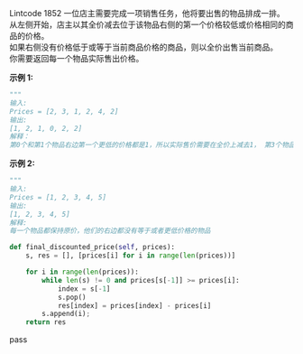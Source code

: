 Lintcode 1852
一位店主需要完成一项销售任务，他将要出售的物品排成一排。  
从左侧开始，店主以其全价减去位于该物品右侧的第一个价格较低或价格相同的商品的价格。  
如果右侧没有价格低于或等于当前商品价格的商品，则以全价出售当前商品。  
你需要返回每一个物品实际售出价格。


**示例 1:**
```python
"""
输入:
Prices = [2, 3, 1, 2, 4, 2]
输出: 
[1, 2, 1, 0, 2, 2]
解释：
第0个和第1个物品右边第一个更低的价格都是1，所以实际售价需要在全价上减去1， 第3个物品右边第一个更低的价格是2，所以实际售价要在全价上面减去2。 
```
**示例 2:**
```python
"""
输入:
Prices = [1, 2, 3, 4, 5]
输出: 
[1, 2, 3, 4, 5]
解释: 
每一个物品都保持原价，他们的右边都没有等于或者更低价格的物品
```


```python
def final_discounted_price(self, prices):
	s, res = [], [prices[i] for i in range(len(prices))]

	for i in range(len(prices)):
		while len(s) != 0 and prices[s[-1]] >= prices[i]:
			index = s[-1]
			s.pop()
			res[index] = prices[index] - prices[i]
		s.append(i);
	return res
```
pass